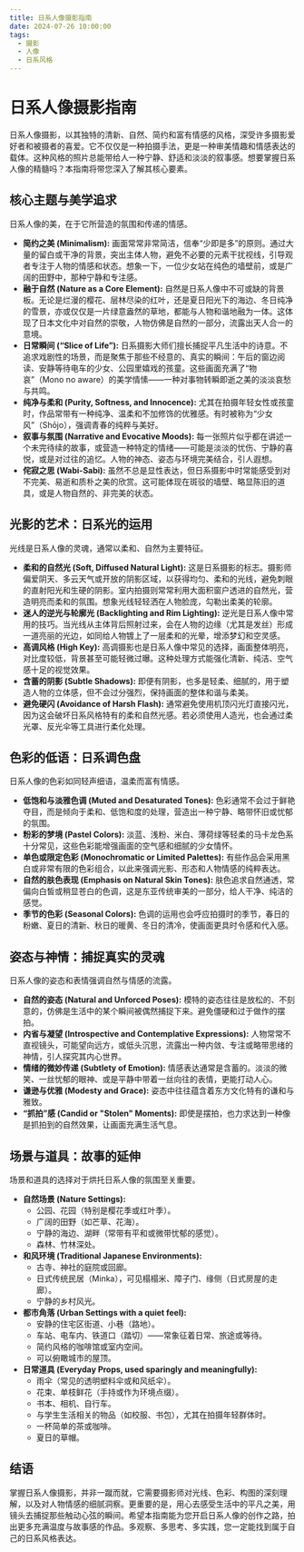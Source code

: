 ```yaml
---
title: 日系人像摄影指南
date: 2024-07-26 10:00:00
tags:
  - 摄影
  - 人像
  - 日系风格
---
```


# 日系人像摄影指南

日系人像摄影，以其独特的清新、自然、简约和富有情感的风格，深受许多摄影爱好者和被摄者的喜爱。它不仅仅是一种拍摄手法，更是一种审美情趣和情感表达的载体。这种风格的照片总能带给人一种宁静、舒适和淡淡的叙事感。想要掌握日系人像的精髓吗？本指南将带您深入了解其核心要素。

## 核心主题与美学追求

日系人像的美，在于它所营造的氛围和传递的情感。

*   **简约之美 (Minimalism):** 画面常常非常简洁，信奉“少即是多”的原则。通过大量的留白或干净的背景，突出主体人物，避免不必要的元素干扰视线，引导观者专注于人物的情感和状态。想象一下，一位少女站在纯色的墙壁前，或是广阔的田野中，那种宁静和专注感。
*   **融于自然 (Nature as a Core Element):** 自然是日系人像中不可或缺的背景板。无论是烂漫的樱花、层林尽染的红叶，还是夏日阳光下的海边、冬日纯净的雪景，亦或仅仅是一片绿意盎然的草地，都能与人物和谐地融为一体。这体现了日本文化中对自然的崇敬，人物仿佛是自然的一部分，流露出天人合一的意境。
*   **日常瞬间 (“Slice of Life”):** 日系摄影大师们擅长捕捉平凡生活中的诗意。不追求戏剧性的场景，而是聚焦于那些不经意的、真实的瞬间：午后的窗边阅读、安静等待电车的少女、公园里嬉戏的孩童。这些画面充满了“物哀”（Mono no aware）的美学情愫——一种对事物转瞬即逝之美的淡淡哀愁与共鸣。
*   **纯净与柔和 (Purity, Softness, and Innocence):** 尤其在拍摄年轻女性或孩童时，作品常带有一种纯净、温柔和不加修饰的优雅感。有时被称为“少女风”（Shōjo），强调青春的纯粹与美好。
*   **叙事与氛围 (Narrative and Evocative Moods):** 每一张照片似乎都在讲述一个未完待续的故事，或营造一种特定的情绪——可能是淡淡的忧伤、宁静的喜悦，或是对过往的追忆。人物的神态、姿态与环境完美结合，引人遐想。
*   **侘寂之思 (Wabi-Sabi):** 虽然不总是显性表达，但日系摄影中时常能感受到对不完美、易逝和质朴之美的欣赏。这可能体现在斑驳的墙壁、略显陈旧的道具，或是人物自然的、非完美的状态。

## 光影的艺术：日系光的运用

光线是日系人像的灵魂，通常以柔和、自然为主要特征。

*   **柔和的自然光 (Soft, Diffused Natural Light):** 这是日系摄影的标志。摄影师偏爱阴天、多云天气或开放的阴影区域，以获得均匀、柔和的光线，避免刺眼的直射阳光和生硬的阴影。室内拍摄则常常利用大面积窗户透进的自然光，营造明亮而柔和的氛围。想象光线轻轻洒在人物脸庞，勾勒出柔美的轮廓。
*   **迷人的逆光与轮廓光 (Backlighting and Rim Lighting):** 逆光是日系人像中常用的技巧。当光线从主体背后照射过来，会在人物的边缘（尤其是发丝）形成一道亮丽的光边，如同给人物镀上了一层柔和的光晕，增添梦幻和空灵感。
*   **高调风格 (High Key):** 高调摄影也是日系人像中常见的选择，画面整体明亮，对比度较低，背景甚至可能轻微过曝。这种处理方式能强化清新、纯洁、空气感十足的视觉效果。
*   **含蓄的阴影 (Subtle Shadows):** 即便有阴影，也多是轻柔、细腻的，用于塑造人物的立体感，但不会过分强烈，保持画面的整体和谐与柔美。
*   **避免硬闪 (Avoidance of Harsh Flash):** 通常避免使用机顶闪光灯直接闪光，因为这会破坏日系风格特有的柔和自然光感。若必须使用人造光，也会通过柔光罩、反光伞等工具进行柔化处理。

## 色彩的低语：日系调色盘

日系人像的色彩如同轻声细语，温柔而富有情感。

*   **低饱和与淡雅色调 (Muted and Desaturated Tones):** 色彩通常不会过于鲜艳夺目，而是倾向于柔和、低饱和度的处理，营造出一种宁静、略带怀旧或忧郁的氛围。
*   **粉彩的梦境 (Pastel Colors):** 淡蓝、浅粉、米白、薄荷绿等轻柔的马卡龙色系十分常见，这些色彩能增强画面的空气感和细腻的少女情怀。
*   **单色或限定色彩 (Monochromatic or Limited Palettes):** 有些作品会采用黑白或非常有限的色彩组合，以此来强调光影、形态和人物情感的纯粹表达。
*   **自然的肤色表现 (Emphasis on Natural Skin Tones):** 肤色追求自然通透，常偏向白皙或稍显苍白的色调，这是东亚传统审美的一部分，给人干净、纯洁的感觉。
*   **季节的色彩 (Seasonal Colors):** 色调的运用也会呼应拍摄时的季节，春日的粉嫩、夏日的清新、秋日的暖黄、冬日的清冷，使画面更具时令感和代入感。

## 姿态与神情：捕捉真实的灵魂

日系人像的姿态和表情强调自然与情感的流露。

*   **自然的姿态 (Natural and Unforced Poses):** 模特的姿态往往是放松的、不刻意的，仿佛是生活中的某个瞬间被偶然捕捉下来。避免僵硬和过于做作的摆拍。
*   **内省与凝望 (Introspective and Contemplative Expressions):** 人物常常不直视镜头，可能望向远方，或低头沉思，流露出一种内敛、专注或略带思绪的神情，引人探究其内心世界。
*   **情绪的微妙传递 (Subtlety of Emotion):** 情感表达通常是含蓄的。淡淡的微笑、一丝忧郁的眼神、或是平静中带着一丝向往的表情，更能打动人心。
*   **谦逊与优雅 (Modesty and Grace):** 姿态中往往蕴含着东方文化特有的谦和与雅致。
*   **“抓拍”感 (Candid or "Stolen" Moments):** 即使是摆拍，也力求达到一种像是抓拍到的自然效果，让画面充满生活气息。

## 场景与道具：故事的延伸

场景和道具的选择对于烘托日系人像的氛围至关重要。

*   **自然场景 (Nature Settings):**
    *   公园、花园（特别是樱花季或红叶季）。
    *   广阔的田野（如芒草、花海）。
    *   宁静的海边、湖畔（常带有平和或微带忧郁的感觉）。
    *   森林、竹林深处。
*   **和风环境 (Traditional Japanese Environments):**
    *   古寺、神社的庭院或回廊。
    *   日式传统民居（Minka），可见榻榻米、障子门、缘侧（日式房屋的走廊）。
    *   宁静的乡村风光。
*   **都市角落 (Urban Settings with a quiet feel):**
    *   安静的住宅区街道、小巷（路地）。
    *   车站、电车内、铁道口（踏切）——常象征着日常、旅途或等待。
    *   简约风格的咖啡馆或室内空间。
    *   可以俯瞰城市的屋顶。
*   **日常道具 (Everyday Props, used sparingly and meaningfully):**
    *   雨伞（常见的透明塑料伞或和风纸伞）。
    *   花束、单枝鲜花（手持或作为环境点缀）。
    *   书本、相机、自行车。
    *   与学生生活相关的物品（如校服、书包），尤其在拍摄年轻群体时。
    *   一杯简单的茶或咖啡。
    *   夏日的草帽。

## 结语

掌握日系人像摄影，并非一蹴而就，它需要摄影师对光线、色彩、构图的深刻理解，以及对人物情感的细腻洞察。更重要的是，用心去感受生活中的平凡之美，用镜头去捕捉那些触动心弦的瞬间。希望本指南能为您开启日系人像的创作之路，拍出更多充满温度与故事感的作品。多观察、多思考、多实践，您一定能找到属于自己的日系风格表达。
